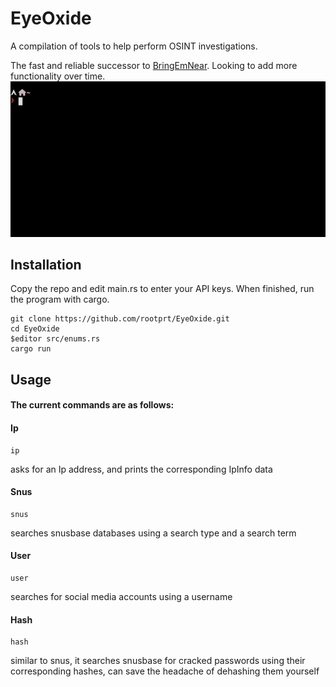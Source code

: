 # EyeOxide
A compilation of tools to help perform OSINT investigations.

The fast and reliable successor to [BringEmNear](https://github.com/rootprt/BringEmNear). Looking to add more functionality over time.
![EyeOxide](eyox.gif)
## Installation
Copy the repo and edit main.rs to enter your API keys. When finished, run the program with cargo.
```
git clone https://github.com/rootprt/EyeOxide.git
cd EyeOxide
$editor src/enums.rs
cargo run
```

## Usage
#### The current commands are as follows:

#### Ip
```
ip 
```
asks for an Ip address, and prints the corresponding IpInfo data

#### Snus
```
snus
```
searches snusbase databases using a search type and a search term

#### User
```
user
```
searches for social media accounts using a username

#### Hash
```
hash 
```
similar to snus, it searches snusbase for cracked passwords using their corresponding hashes, can save the headache of dehashing them yourself
